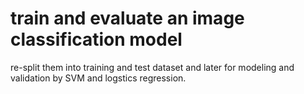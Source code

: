# train and evaluate an image classification model


re-split them into training and test dataset and later for modeling and validation by SVM and logstics regression.
